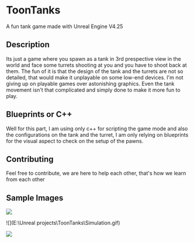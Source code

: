 # ToonTanks

A fun tank game made with Unreal Engine V4.25

## Description

Its just a game where you spawn as a tank in 3rd prespective view in the world and face some turrets shooting at you and you have to shoot back at them. The fun of it
is that the design of the tank and the turrets are not so detailed, that would make it unplayable on some low-end devices. I'm not giving up on playable games over astonishing graphics. Even the tank movement isn't that complicated and simply done to make it more fun to play.

## Blueprints or C++

Well for this part, I am using only c++ for scripting the game mode and also the configurations on the tank and the turret, I am only relying on blueprints for the visual aspect to check on the setup of the pawns.

## Contributing

Feel free to contribute, we are here to help each other, that's how we learn from each other

## Sample Images

![](https://i.imgur.com/u4ino5g.png)

![](E:\Unreal projects\ToonTanks\Simulation.gif)

![](https://i.imgur.com/EJGRVog.png)




